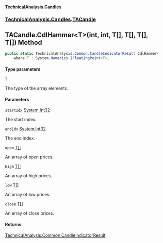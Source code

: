 #### [TechnicalAnalysis\.Candles](Atypical.TechnicalAnalysis.Candles.md 'Atypical\.TechnicalAnalysis\.Candles')
### [TechnicalAnalysis\.Candles](Atypical.TechnicalAnalysis.Candles.md#TechnicalAnalysis.Candles 'TechnicalAnalysis\.Candles').[TACandle](TACandle.md 'TechnicalAnalysis\.Candles\.TACandle')

## TACandle\.CdlHammer\<T\>\(int, int, T\[\], T\[\], T\[\], T\[\]\) Method

```csharp
public static TechnicalAnalysis.Common.CandleIndicatorResult CdlHammer<T>(int startIdx, int endIdx, T[] open, T[] high, T[] low, T[] close)
    where T : System.Numerics.IFloatingPoint<T>;
```
#### Type parameters

<a name='TechnicalAnalysis.Candles.TACandle.CdlHammer_T_(int,int,T[],T[],T[],T[]).T'></a>

`T`

The type of the array elements\.
#### Parameters

<a name='TechnicalAnalysis.Candles.TACandle.CdlHammer_T_(int,int,T[],T[],T[],T[]).startIdx'></a>

`startIdx` [System\.Int32](https://docs.microsoft.com/en-us/dotnet/api/System.Int32 'System\.Int32')

The start index\.

<a name='TechnicalAnalysis.Candles.TACandle.CdlHammer_T_(int,int,T[],T[],T[],T[]).endIdx'></a>

`endIdx` [System\.Int32](https://docs.microsoft.com/en-us/dotnet/api/System.Int32 'System\.Int32')

The end index\.

<a name='TechnicalAnalysis.Candles.TACandle.CdlHammer_T_(int,int,T[],T[],T[],T[]).open'></a>

`open` [T](TACandle.CdlHammer_T_(int,int,T[],T[],T[],T[]).md#TechnicalAnalysis.Candles.TACandle.CdlHammer_T_(int,int,T[],T[],T[],T[]).T 'TechnicalAnalysis\.Candles\.TACandle\.CdlHammer\<T\>\(int, int, T\[\], T\[\], T\[\], T\[\]\)\.T')[\[\]](https://docs.microsoft.com/en-us/dotnet/api/System.Array 'System\.Array')

An array of open prices\.

<a name='TechnicalAnalysis.Candles.TACandle.CdlHammer_T_(int,int,T[],T[],T[],T[]).high'></a>

`high` [T](TACandle.CdlHammer_T_(int,int,T[],T[],T[],T[]).md#TechnicalAnalysis.Candles.TACandle.CdlHammer_T_(int,int,T[],T[],T[],T[]).T 'TechnicalAnalysis\.Candles\.TACandle\.CdlHammer\<T\>\(int, int, T\[\], T\[\], T\[\], T\[\]\)\.T')[\[\]](https://docs.microsoft.com/en-us/dotnet/api/System.Array 'System\.Array')

An array of high prices\.

<a name='TechnicalAnalysis.Candles.TACandle.CdlHammer_T_(int,int,T[],T[],T[],T[]).low'></a>

`low` [T](TACandle.CdlHammer_T_(int,int,T[],T[],T[],T[]).md#TechnicalAnalysis.Candles.TACandle.CdlHammer_T_(int,int,T[],T[],T[],T[]).T 'TechnicalAnalysis\.Candles\.TACandle\.CdlHammer\<T\>\(int, int, T\[\], T\[\], T\[\], T\[\]\)\.T')[\[\]](https://docs.microsoft.com/en-us/dotnet/api/System.Array 'System\.Array')

An array of low prices\.

<a name='TechnicalAnalysis.Candles.TACandle.CdlHammer_T_(int,int,T[],T[],T[],T[]).close'></a>

`close` [T](TACandle.CdlHammer_T_(int,int,T[],T[],T[],T[]).md#TechnicalAnalysis.Candles.TACandle.CdlHammer_T_(int,int,T[],T[],T[],T[]).T 'TechnicalAnalysis\.Candles\.TACandle\.CdlHammer\<T\>\(int, int, T\[\], T\[\], T\[\], T\[\]\)\.T')[\[\]](https://docs.microsoft.com/en-us/dotnet/api/System.Array 'System\.Array')

An array of close prices\.

#### Returns
[TechnicalAnalysis\.Common\.CandleIndicatorResult](https://docs.microsoft.com/en-us/dotnet/api/TechnicalAnalysis.Common.CandleIndicatorResult 'TechnicalAnalysis\.Common\.CandleIndicatorResult')